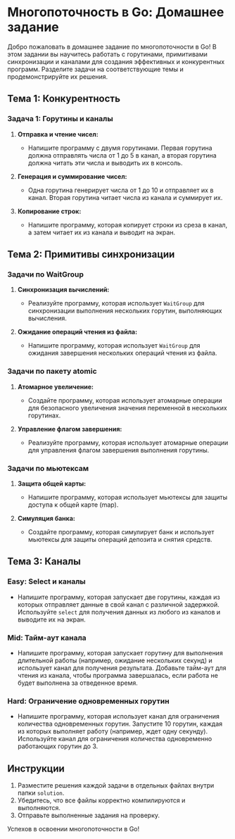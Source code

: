 # Многопоточность в Go: Домашнее задание

Добро пожаловать в домашнее задание по многопоточности в Go! В этом задании вы научитесь работать с горутинами, примитивами синхронизации и каналами для создания эффективных и конкурентных программ. Разделите задачи на соответствующие темы и продемонстрируйте их решения.

## Тема 1: Конкурентность

### Задача 1: Горутины и каналы
1. **Отправка и чтение чисел:**
   - Напишите программу с двумя горутинами. Первая горутина должна отправлять числа от 1 до 5 в канал, а вторая горутина должна читать эти числа и выводить их в консоль.

2. **Генерация и суммирование чисел:**
   - Одна горутина генерирует числа от 1 до 10 и отправляет их в канал. Вторая горутина читает числа из канала и суммирует их.

3. **Копирование строк:**
   - Напишите программу, которая копирует строки из среза в канал, а затем читает их из канала и выводит на экран.

## Тема 2: Примитивы синхронизации

### Задачи по WaitGroup

1. **Синхронизация вычислений:**
   - Реализуйте программу, которая использует `WaitGroup` для синхронизации выполнения нескольких горутин, выполняющих вычисления.

2. **Ожидание операций чтения из файла:**
   - Напишите программу, которая использует `WaitGroup` для ожидания завершения нескольких операций чтения из файла.

### Задачи по пакету atomic

1. **Атомарное увеличение:**
   - Создайте программу, которая использует атомарные операции для безопасного увеличения значения переменной в нескольких горутинах.

2. **Управление флагом завершения:**
   - Реализуйте программу, которая использует атомарные операции для управления флагом завершения выполнения горутины.

### Задачи по мьютексам

1. **Защита общей карты:**
   - Напишите программу, которая использует мьютексы для защиты доступа к общей карте (map).

2. **Симуляция банка:**
   - Создайте программу, которая симулирует банк и использует мьютексы для защиты операций депозита и снятия средств.

## Тема 3: Каналы

### Easy: Select и каналы
- Напишите программу, которая запускает две горутины, каждая из которых отправляет данные в свой канал с различной задержкой. Используйте `select` для получения данных из любого из каналов и выводите их на экран.

### Mid: Тайм-аут канала
- Напишите программу, которая запускает горутину для выполнения длительной работы (например, ожидание нескольких секунд) и использует канал для получения результата. Добавьте тайм-аут для чтения из канала, чтобы программа завершалась, если работа не будет выполнена за отведенное время.

### Hard: Ограничение одновременных горутин
- Напишите программу, которая использует канал для ограничения количества одновременных горутин. Запустите 10 горутин, каждая из которых выполняет работу (например, ждет одну секунду). Используйте канал для ограничения количества одновременно работающих горутин до 3.

## Инструкции

1. Разместите решения каждой задачи в отдельных файлах внутри папки `solution`.
2. Убедитесь, что все файлы корректно компилируются и выполняются.
3. Отправьте выполненные задания на проверку.

Успехов в освоении многопоточности в Go!

